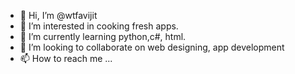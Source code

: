 - 👋 Hi, I’m @wtfavijit
- 👀 I’m interested in cooking fresh apps.
- 🌱 I’m currently learning python,c#, html.
- 💞️ I’m looking to collaborate on web designing, app development
- 📫 How to reach me ... 

<!---
wtfavijit/wtfavijit is a ✨ special ✨ repository because its `README.md` (this file) appears on your GitHub profile.
You can click the Preview link to take a look at your changes.
--->
